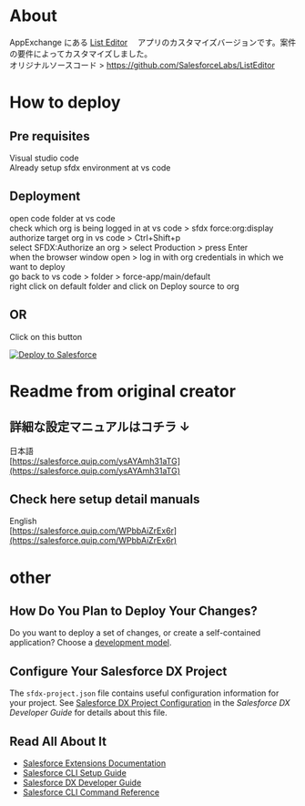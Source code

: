 # About
AppExchange にある [List Editor](https://appexchange.salesforce.com/appxListingDetail?listingId=a0N4V00000Fz2VxUAJ&tab=d)　 アプリのカスタマイズバージョンです。案件の要件によってカスタマイズしました。<br>
オリジナルソースコード > https://github.com/SalesforceLabs/ListEditor<br>


# How to deploy

## Pre requisites 
Visual studio code<br>
Already setup sfdx environment at vs code


## Deployment
open code folder at vs code <br>
check which org is being logged in at vs code > sfdx force:org:display <br>
authorize target org in vs code > Ctrl+Shift+p <br>
select SFDX:Authorize an org > select Production > press Enter  <br>
when the browser window open > log in with org credentials in which we want to deploy <br>
go back to vs code > folder > force-app/main/default <br>
right click on default folder and click on Deploy source to org <br>

## OR
Click on this button 

<a href="https://githubsfdeploy.herokuapp.com/app/githubdeploy/saihanthomas/ncj-list-editor?ref=main2">
  <img alt="Deploy to Salesforce"
       src="https://raw.githubusercontent.com/afawcett/githubsfdeploy/master/deploy.png">
</a>


# Readme from original creator

## 詳細な設定マニュアルはコチラ ↓
日本語  
[https://salesforce.quip.com/ysAYAmh31aTG](https://salesforce.quip.com/ysAYAmh31aTG)  
  
## Check here setup detail manuals
English  
[https://salesforce.quip.com/WPbbAiZrEx6r](https://salesforce.quip.com/WPbbAiZrEx6r)


# other

## How Do You Plan to Deploy Your Changes?

Do you want to deploy a set of changes, or create a self-contained application? Choose a [development model](https://developer.salesforce.com/tools/vscode/en/user-guide/development-models).

## Configure Your Salesforce DX Project

The `sfdx-project.json` file contains useful configuration information for your project. See [Salesforce DX Project Configuration](https://developer.salesforce.com/docs/atlas.en-us.sfdx_dev.meta/sfdx_dev/sfdx_dev_ws_config.htm) in the _Salesforce DX Developer Guide_ for details about this file.

## Read All About It

- [Salesforce Extensions Documentation](https://developer.salesforce.com/tools/vscode/)
- [Salesforce CLI Setup Guide](https://developer.salesforce.com/docs/atlas.en-us.sfdx_setup.meta/sfdx_setup/sfdx_setup_intro.htm)
- [Salesforce DX Developer Guide](https://developer.salesforce.com/docs/atlas.en-us.sfdx_dev.meta/sfdx_dev/sfdx_dev_intro.htm)
- [Salesforce CLI Command Reference](https://developer.salesforce.com/docs/atlas.en-us.sfdx_cli_reference.meta/sfdx_cli_reference/cli_reference.htm)

